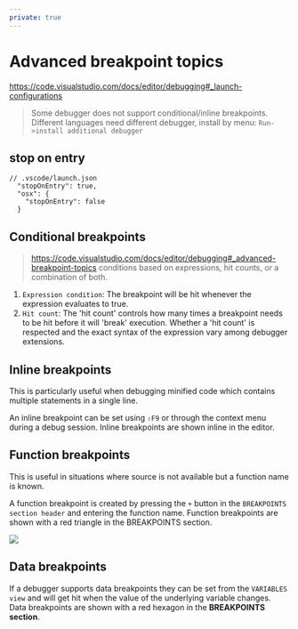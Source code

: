 ```yaml
---
private: true
---
```

# Advanced breakpoint topics
https://code.visualstudio.com/docs/editor/debugging#_launch-configurations

> Some debugger does not support conditional/inline breakpoints. 
> Different languages need different debugger, install by menu: `Run->install additional debugger`

## stop on entry

    // .vscode/launch.json
      "stopOnEntry": true,
      "osx": {
        "stopOnEntry": false
      }

## Conditional breakpoints
> https://code.visualstudio.com/docs/editor/debugging#_advanced-breakpoint-topics
conditions based on expressions, hit counts, or a combination of both.

1. `Expression condition`: The breakpoint will be hit whenever the expression evaluates to true.
2. `Hit count`: The 'hit count' controls how many times a breakpoint needs to be hit before it will 'break' execution. Whether a 'hit count' is respected and the exact syntax of the expression vary among debugger extensions.

## Inline breakpoints
This is particularly useful when debugging minified code which contains multiple statements in a single line.

An inline breakpoint can be set using `⇧F9` or through the context menu during a debug session. Inline breakpoints are shown inline in the editor.

## Function breakpoints
This is useful in situations where source is not available but a function name is known.

A function breakpoint is created by pressing the `+` button in the `BREAKPOINTS section header` and entering the function name. Function breakpoints are shown with a red triangle in the BREAKPOINTS section.

![](/img/vsc/debug-breakpoint-func.png)

## Data breakpoints
If a debugger supports data breakpoints they can be set from the `VARIABLES view` and will get hit when the value of the underlying variable changes. Data breakpoints are shown with a red hexagon in the **BREAKPOINTS section**.
